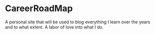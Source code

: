 # CareerRoadMap
A personal site that will be used to blog everything I learn over the years and to what extent. A labor of love into what I do.
